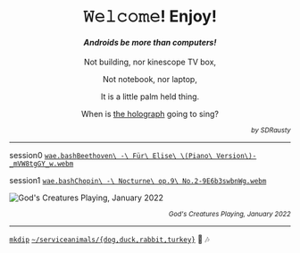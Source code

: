 <h1 align="center">𝚆𝚎𝚕𝚌𝚘𝚖𝚎! Enjoy!</h1>

<h4 align="center"><em>Androids be more than computers!</em></h4>

<p align="center">Not building, nor kinescope TV box,</p>

<p align="center">Not notebook, nor laptop,</p>

<p align="center">It is a little palm held thing.</p>

<p align="center">When is <a href="https://github.com/buildAPKs">the holograph</a> going to sing?</p>

<p align="right"><em><sup>by SDRausty</sup></em></p>

<hr>

session0 [`wae.bash`](https://github.com/WAE/wae/blob/master/wae.bash)[`Beethoven\ -\ Für\ Elise\ \(Piano\ Version\)-_mVW8tgGY_w.webm`](https://github.com/TermuxArch/TermuxArch/blob/master/archlinuxconfig.bash#L1742&&#L1746)

session1 [`wae.bash`](https://github.com/WAE/wae/blob/master/wae.bash)[`Chopin\ -\ Nocturne\ op.9\ No.2-9E6b3swbnWg.webm`](https://github.com/TermuxArch/TermuxArch/blob/master/archlinuxconfig.bash#L1742&&#L1746)

![God's Creatures Playing, January 2022](https://raw.githubusercontent.com/SDRausty/SDRausty/master/VID_20220107_222225.gif)

<p align="right"><em><sup>God's Creatures Playing, January 2022</sup></em></p>

<hr>

[`mkdip`](https://github.com/TermuxArch/TermuxArch/blob/master/archlinuxconfig.bash#L486) [`~/serviceanimals/{dog,duck,rabbit,turkey}`](https://github.com/serviceanimals/) 🎵 🎶

<!-- SDRausty/README.md EOF -->

